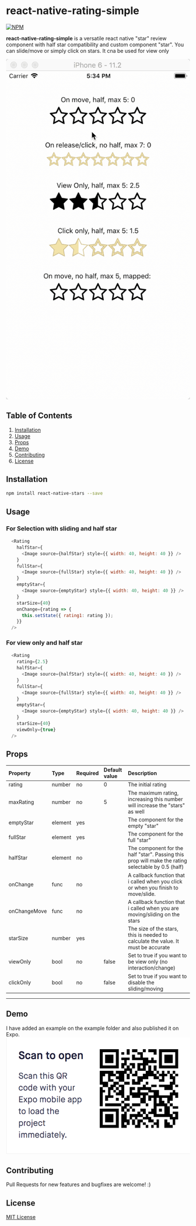 # react-native-rating-simple

[![NPM](https://nodei.co/npm/react-native-rating-simple.png?downloads=true)](https://nodei.co/npm/react-native-rating-simple/)

**react-native-rating-simple** is a versatile react native "star" review component with half star compatibility and custom component "star". You can slide/move or simply click on stars.
It cna be used for view only

![rn-rating-simple](https://github.com/DevAlien/react-native-rating-simple/blob/master/2018-03-16%2017.34.57.gif?raw=true)

## Table of Contents

1. [Installation](#installation)
2. [Usage](#usage)
3. [Props](#props)
4. [Demo](#demo)
5. [Contributing](#contributing)
6. [License](#license)

## Installation

```sh
npm install react-native-stars --save
```

## Usage

### For Selection with sliding and half star

```js
  <Rating
    halfStar={
      <Image source={halfStar} style={{ width: 40, height: 40 }} />
    }
    fullStar={
      <Image source={fullStar} style={{ width: 40, height: 40 }} />
    }
    emptyStar={
      <Image source={emptyStar} style={{ width: 40, height: 40 }} />
    }
    starSize={40}
    onChange={rating => {
      this.setState({ rating1: rating });
    }}
  />
```

### For view only and half star

```js
  <Rating
    rating={2.5}
    halfStar={
      <Image source={halfStar} style={{ width: 40, height: 40 }} />
    }
    fullStar={
      <Image source={fullStar} style={{ width: 40, height: 40 }} />
    }
    emptyStar={
      <Image source={emptyStar} style={{ width: 40, height: 40 }} />
    }
    starSize={40}
    viewOnly={true}
  />
```

## Props
Property | Type | Required | Default value | Description
:--- | :--- | :--- | :--- | :---
rating|number|no|0|The initial rating
maxRating|number|no|5|The maximum rating, increasing this number will increase the "stars" as well
emptyStar|element|yes||The component for the empty "star"
fullStar|element|yes||The component for the full "star"
halfStar|element|no||The component for the half "star". Passing this prop will make the rating selectable by 0.5 (half)
onChange|func|no||A callback function that i called when you click or when you finish to move/slide.
onChangeMove|func|no||A callback function that i called when you are moving/sliding on the stars
starSize|number|yes||The size of the stars, this is needed to calculate the value. It must be accurate
viewOnly|bool|no|false|Set to true if you want to be view only (no interaction/change)
clickOnly|bool|no|false|Set to true if you want to disable the sliding/moving
-----

## Demo

I have added an example on the example folder and also published it on Expo.
![rn-rating-simple-expo](https://github.com/DevAlien/react-native-rating-simple/blob/master/image.png?raw=true)

## Contributing

Pull Requests for new features and bugfixes are welcome! :)

## License

[MIT License](http://opensource.org/licenses/mit-license.html)

